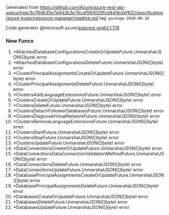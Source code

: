 Generated from https://github.com/Azure/azure-rest-api-specs/tree/3c764635e7d442b3e74caf593029fcd440b3ef82//specification/azure-kusto/resource-manager/readme.md tag: `package-2020-09-18`

Code generator @microsoft.azure/autorest.go@2.1.178


### New Funcs

1. *AttachedDatabaseConfigurationsCreateOrUpdateFuture.UnmarshalJSON([]byte) error
1. *AttachedDatabaseConfigurationsDeleteFuture.UnmarshalJSON([]byte) error
1. *ClusterPrincipalAssignmentsCreateOrUpdateFuture.UnmarshalJSON([]byte) error
1. *ClusterPrincipalAssignmentsDeleteFuture.UnmarshalJSON([]byte) error
1. *ClustersAddLanguageExtensionsFuture.UnmarshalJSON([]byte) error
1. *ClustersCreateOrUpdateFuture.UnmarshalJSON([]byte) error
1. *ClustersDeleteFuture.UnmarshalJSON([]byte) error
1. *ClustersDetachFollowerDatabasesFuture.UnmarshalJSON([]byte) error
1. *ClustersDiagnoseVirtualNetworkFuture.UnmarshalJSON([]byte) error
1. *ClustersRemoveLanguageExtensionsFuture.UnmarshalJSON([]byte) error
1. *ClustersStartFuture.UnmarshalJSON([]byte) error
1. *ClustersStopFuture.UnmarshalJSON([]byte) error
1. *ClustersUpdateFuture.UnmarshalJSON([]byte) error
1. *DataConnectionsCreateOrUpdateFuture.UnmarshalJSON([]byte) error
1. *DataConnectionsDataConnectionValidationMethodFuture.UnmarshalJSON([]byte) error
1. *DataConnectionsDeleteFuture.UnmarshalJSON([]byte) error
1. *DataConnectionsUpdateFuture.UnmarshalJSON([]byte) error
1. *DatabasePrincipalAssignmentsCreateOrUpdateFuture.UnmarshalJSON([]byte) error
1. *DatabasePrincipalAssignmentsDeleteFuture.UnmarshalJSON([]byte) error
1. *DatabasesCreateOrUpdateFuture.UnmarshalJSON([]byte) error
1. *DatabasesDeleteFuture.UnmarshalJSON([]byte) error
1. *DatabasesUpdateFuture.UnmarshalJSON([]byte) error
